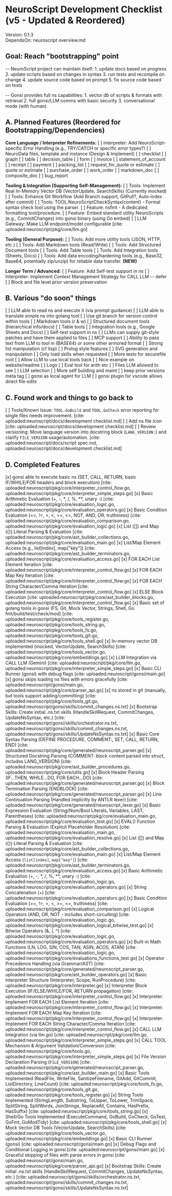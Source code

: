  # NeuroScript Development Checklist (v5 - Updated & Reordered)

 Version: 0.1.3  
 DependsOn: neuroscript overview.md  

 ## Goal: Reach "bootstrapping" point

 --  NeuroScript project can maintain itself:
     1.  update docs based on progress
     2.  update scripts based on changes in syntax
     3.  run tests and recompile on change
     4.  update source code based on prompt
     5.  fix source code based on tests

 -- Gonsi provides full ns capabilities:
     1. vector db of scripts & formats with retrieval
     2. full gonsi/LLM comms with basic security
     3. conversational mode (with human)

 ## A. Planned Features (Reordered for Bootstrapping/Dependencies)

 **Core Language / Interpreter Refinements:**
 [ ] Interpreter: Add NeuroScript-specific Error Handling (e.g., TRY/CATCH or specific error types?)
 [ ] NeuroData files, template and instance (Design & Implement)
     [ ] checklist
     [ ] graph
     [ ] table
     [ ] decision_table
     [ ] form
     [ ] invoice
     [ ] statement_of_account
     [ ] receipt
     [ ] payment
     [ ] packing_list
     [ ] request_for_quote or estimate
     [ ] quote or estimate
     [ ] purchase_order
     [ ] work_order
     [ ] markdown_doc
     [ ] composite_doc
     [ ] bug_report

 **Tooling & Integration (Supporting Self-Management):**
 [ ] Tools: Implement Real In-Memory Vector DB (VectorUpdate, SearchSkills) (Currently mocked)
 [ ] Tools: Enhance Git Workflow (Add Branch support, GitPull?, Auto-index after commit)
 [ ] Tools: TOOL.NeuroScriptCheckSyntax(content) - Formal syntax check tool using the parser.
 [ ] Feature: nsfmt - A dedicated formatting tool/procedure.
 [ ] Feature: Embed standard utility NeuroScripts (e.g., CommitChanges) into gonsi binary (using Go embed)
 [ ] LLM Gateway: Make LLM endpoint/model configurable [cite: uploaded:neuroscript/pkg/core/llm.go]

 **Tooling (General Purpose):**
 [ ] Tools: Add more utility tools (JSON, HTTP, etc.)
 [ ] Tools: Add Markdown tools (Read/Write)
 [ ] Tools: Add Structured Document tools
 [ ] Tools: Add Table tools
 [ ] Tools: Add Integration tools (Sheets, Docs)
 [ ] Tools: Add data encoding/hardening tools (e.g., Base32, Base64, potentially zip/unzip) for reliable data transfer. **(NEW)**

 **Longer Term / Advanced:**
 [ ] Feature: Add Self-test support in ns
 [ ] Interpreter: Implement Context Management Strategy for CALL LLM -- defer
 [ ] Block and file level prior version preservation

 ## B. Various "do soon" things

 [ ] LLM able to read ns and execute it (via prompt guidance)
 [ ] LLM able to translate simple ns into golang tool
 [ ] Use git branch for version control within tools
 [ ] Markdown tools (r & w)
 [ ] Structured document tools (hierarchical info/docs)
 [ ] Table tools
 [ ] Integration tools (e.g., Google Sheets and Docs)
 [ ] Self-test support in ns
 [ ] LLMs can supply git-style patches and have them applied to files
 [ ] MCP support
 [ ] Ability to pass text from LLM to tool in (BASE64) or some other armored format
 [ ] Strong list manipulation (cf lisp)
 [ ] Prolog style features
 [ ] SVG generation and manipulation
 [ ] Only load skills when requested
 [ ] More tests for securefile root
 [ ] Allow LLM to use local tools back
 [ ] Nice example on website/readme
 [ ] Logo
 [ ] Eval tool for arith etc
 [ ] Files LLM allowed to see
 [ ] LLM selection
 [ ] More self building and maint
 [ ] keep prior versions meta tag
 [ ] gonsi as local agent for LLM
 [ ] gonsi plugin for vscode allows direct file edits

 ## C. Found work and things to go back to

 [ ] Tools/Known Issue: `TOOL.GoBuild` and `TOOL.GoCheck` error reporting for single files needs improvement. [cite: uploaded:neuroscript/docs/development checklist.md]
 [ ] Add ns file icon [cite: uploaded:neuroscript/docs/development checklist.md]
 [ ] Review versioning: Move language version into docstring block (`LANG_VERSION:`) and clarify `FILE_VERSION` usage/automation. [cite: uploaded:neuroscript/docs/script spec.md, uploaded:neuroscript/docs/development checklist.md]

 ## D. Completed Features

 [x] gonsi able to execute basic ns (SET, CALL, RETURN, basic IF/WHILE/FOR headers and block execution) [cite: uploaded:neuroscript/pkg/core/interpreter_control_flow.go, uploaded:neuroscript/pkg/core/interpreter_simple_steps.go]
 [x] Basic Arithmetic Evaluation (+, -, *, /, %, **, unary -) [cite: uploaded:neuroscript/pkg/core/evaluation_logic.go, uploaded:neuroscript/pkg/core/evaluation_operators.go]
 [x] Basic Condition Evaluation (==, !=, >, <, >=, <=, NOT, AND, OR, truthiness) [cite: uploaded:neuroscript/pkg/core/evaluation_comparison.go, uploaded:neuroscript/pkg/core/evaluation_logic.go]
 [x] List ([]) and Map ({}) Literal Parsing & Evaluation [cite: uploaded:neuroscript/pkg/core/ast_builder_collections.go, uploaded:neuroscript/pkg/core/evaluation_main.go]
 [x] List/Map Element Access (e.g., list[index], map["key"]) [cite: uploaded:neuroscript/pkg/core/ast_builder_terminators.go, uploaded:neuroscript/pkg/core/evaluation_access.go]
 [x] FOR EACH List Element Iteration [cite: uploaded:neuroscript/pkg/core/interpreter_control_flow.go]
 [x] FOR EACH Map Key Iteration [cite: uploaded:neuroscript/pkg/core/interpreter_control_flow.go]
 [x] FOR EACH String Character/Comma Iteration [cite: uploaded:neuroscript/pkg/core/interpreter_control_flow.go]
 [x] ELSE Block Execution [cite: uploaded:neuroscript/pkg/core/ast_builder_blocks.go, uploaded:neuroscript/pkg/core/interpreter_control_flow.go]
 [x] Basic set of golang tools in gonsi (FS, Git, Mock Vector, Strings, Shell, Go fmt/build/test/check/mod) [cite: uploaded:neuroscript/pkg/core/tools_register.go, uploaded:neuroscript/pkg/core/tools_string.go, uploaded:neuroscript/pkg/core/tools_fs.go, uploaded:neuroscript/pkg/core/tools_git.go, uploaded:neuroscript/pkg/core/tools_shell.go]
 [x] In-memory vector DB implemented (mocked, VectorUpdate, SearchSkills) [cite: uploaded:neuroscript/pkg/core/tools_vector.go, uploaded:neuroscript/pkg/core/embeddings.go]
 [x] LLM Integration via CALL LLM (Gemini) [cite: uploaded:neuroscript/pkg/core/llm.go, uploaded:neuroscript/pkg/core/interpreter_simple_steps.go]
 [x] Basic CLI Runner (gonsi) with debug flags [cite: uploaded:neuroscript/gonsi/main.go]
 [x] gonsi skips loading ns files with errors gracefully [cite: uploaded:neuroscript/gonsi/main.go, uploaded:neuroscript/pkg/core/parser_api.go]
 [x] ns stored in git (manually, but tools support adding/committing) [cite: uploaded:neuroscript/pkg/core/tools_git.go, uploaded:neuroscript/gonsi/skills/commit_changes.ns.txt]
 [x] Bootstrap Skills: Create initial .ns.txt skills (HandleSkillRequest, CommitChanges, UpdateNsSyntax, etc.) [cite: uploaded:neuroscript/gonsi/skills/orchestrator.ns.txt, uploaded:neuroscript/gonsi/skills/commit_changes.ns.txt, uploaded:neuroscript/gonsi/skills/UpdateNsSyntax.ns.txt]
 [x] Basic Core Syntax Parsing (DEFINE PROCEDURE, COMMENT:, SET, CALL, RETURN, END) [cite: uploaded:neuroscript/pkg/core/generated/neuroscript_parser.go]
 [x] Structured Docstring Parsing (COMMENT: block content parsed into struct, includes LANG_VERSION) [cite: uploaded:neuroscript/pkg/core/ast_builder_procedures.go, uploaded:neuroscript/pkg/core/utils.go]
 [x] Block Header Parsing (IF...THEN, WHILE...DO, FOR EACH...DO) [cite: uploaded:neuroscript/pkg/core/generated/neuroscript_parser.go]
 [x] Block Termination Parsing (ENDBLOCK) [cite: uploaded:neuroscript/pkg/core/generated/neuroscript_parser.go]
 [x] Line Continuation Parsing (Handled implicitly by ANTLR lexer) [cite: uploaded:neuroscript/pkg/core/generated/neuroscript_lexer.go]
 [x] Basic Expression Evaluation (String/Num/Bool Literals, Variables, LAST, Parentheses) [cite: uploaded:neuroscript/pkg/core/evaluation_main.go, uploaded:neuroscript/pkg/core/evaluation_test.go]
 [x] EVAL() Function Parsing & Evaluation (Explicit Placeholder Resolution) [cite: uploaded:neuroscript/pkg/core/evaluation_main.go, uploaded:neuroscript/pkg/core/evaluation_resolve.go]
 [x] List ([]) and Map ({}) Literal Parsing & Evaluation [cite: uploaded:neuroscript/pkg/core/ast_builder_collections.go, uploaded:neuroscript/pkg/core/evaluation_main.go]
 [x] List/Map Element Access (`list[index]`, `map["key"]`) [cite: uploaded:neuroscript/pkg/core/ast_builder_terminators.go, uploaded:neuroscript/pkg/core/evaluation_access.go]
 [x] Basic Arithmetic Evaluation (+, -, *, /, %, **, unary -) [cite: uploaded:neuroscript/pkg/core/evaluation_logic.go, uploaded:neuroscript/pkg/core/evaluation_operators.go]
 [x] String Concatenation (+) [cite: uploaded:neuroscript/pkg/core/evaluation_operators.go]
 [x] Basic Condition Evaluation (==, !=, >, <, >=, <=, truthiness) [cite: uploaded:neuroscript/pkg/core/evaluation_comparison.go]
 [x] Logical Operators (AND, OR, NOT - includes short-circuiting) [cite: uploaded:neuroscript/pkg/core/evaluation_logic.go, uploaded:neuroscript/pkg/core/evaluation_logical_bitwise_test.go]
 [x] Bitwise Operators (&, |, ^) [cite: uploaded:neuroscript/pkg/core/evaluation_logic.go, uploaded:neuroscript/pkg/core/evaluation_operators.go]
 [x] Built-in Math Functions (LN, LOG, SIN, COS, TAN, ASIN, ACOS, ATAN) [cite: uploaded:neuroscript/pkg/core/evaluation_logic.go, uploaded:neuroscript/pkg/core/evaluations_functions_test.go]
 [x] Operator Precedence Handling (via Grammar/AST) [cite: uploaded:neuroscript/pkg/core/generated/neuroscript_parser.go, uploaded:neuroscript/pkg/core/ast_builder_operators.go]
 [x] Basic Interpreter Structure (Interpreter, Scope, RunProcedure) [cite: uploaded:neuroscript/pkg/core/interpreter.go]
 [x] Interpreter Block Execution (IF/ELSE/WHILE/FOR, RETURN propagation) [cite: uploaded:neuroscript/pkg/core/interpreter_control_flow.go]
 [x] Interpreter: Implement FOR EACH List Element Iteration [cite: uploaded:neuroscript/pkg/core/interpreter_control_flow.go]
 [x] Interpreter: Implement FOR EACH Map Key Iteration [cite: uploaded:neuroscript/pkg/core/interpreter_control_flow.go]
 [x] Interpreter: Implement FOR EACH String Character/Comma Iteration [cite: uploaded:neuroscript/pkg/core/interpreter_control_flow.go]
 [x] CALL LLM Integration (via llm.go) [cite: uploaded:neuroscript/pkg/core/llm.go, uploaded:neuroscript/pkg/core/interpreter_simple_steps.go]
 [x] CALL TOOL Mechanism & Argument Validation/Conversion [cite: uploaded:neuroscript/pkg/core/tools.go, uploaded:neuroscript/pkg/core/interpreter_simple_steps.go]
 [x] File Version Declaration Parsing (`FILE_VERSION`) [cite: uploaded:neuroscript/pkg/core/generated/neuroscript_parser.go, uploaded:neuroscript/pkg/core/ast_builder_main.go]
 [x] Basic Tools Implemented (ReadFile, WriteFile, SanitizeFilename, GitAdd, GitCommit, ListDirectory, LineCount) [cite: uploaded:neuroscript/pkg/core/tools_fs.go, uploaded:neuroscript/pkg/core/tools_git.go, uploaded:neuroscript/pkg/core/tools_register.go]
 [x] String Tools Implemented (StringLength, Substring, ToUpper, ToLower, TrimSpace, SplitString, SplitWords, JoinStrings, ReplaceAll, Contains, HasPrefix, HasSuffix) [cite: uploaded:neuroscript/pkg/core/tools_string.go]
 [x] Shell/Go Tools Implemented (ExecuteCommand, GoBuild, GoCheck, GoTest, GoFmt, GoModTidy) [cite: uploaded:neuroscript/pkg/core/tools_shell.go]
 [x] Mock Vector DB Tools (VectorUpdate, SearchSkills) [cite: uploaded:neuroscript/pkg/core/tools_vector.go, uploaded:neuroscript/pkg/core/embeddings.go]
 [x] Basic CLI Runner (gonsi) [cite: uploaded:neuroscript/gonsi/main.go]
 [x] Debug Flags and Conditional Logging in gonsi [cite: uploaded:neuroscript/gonsi/main.go]
 [x] Graceful skipping of files with parse errors in gonsi [cite: uploaded:neuroscript/gonsi/main.go, uploaded:neuroscript/pkg/core/parser_api.go]
 [x] Bootstrap Skills: Create initial .ns.txt skills (HandleSkillRequest, CommitChanges, UpdateNsSyntax, etc.) [cite: uploaded:neuroscript/gonsi/skills/orchestrator.ns.txt, uploaded:neuroscript/gonsi/skills/commit_changes.ns.txt, uploaded:neuroscript/gonsi/skills/UpdateNsSyntax.ns.txt]